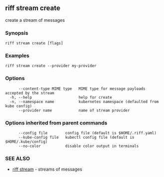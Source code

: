 ## riff stream create

create a stream of messages

### Synopsis

<todo>

```
riff stream create [flags]
```

### Examples

```
riff stream create --provider my-provider
```

### Options

```
      --content-type MIME type   MIME type for message payloads accepted by the stream
  -h, --help                     help for create
  -n, --namespace name           kubernetes namespace (defaulted from kube config)
      --provider name            name of stream provider
```

### Options inherited from parent commands

```
      --config file        config file (default is $HOME/.riff.yaml)
      --kube-config file   kubectl config file (default is $HOME/.kube/config)
      --no-color           disable color output in terminals
```

### SEE ALSO

* [riff stream](riff_stream.md)	 - streams of messages

